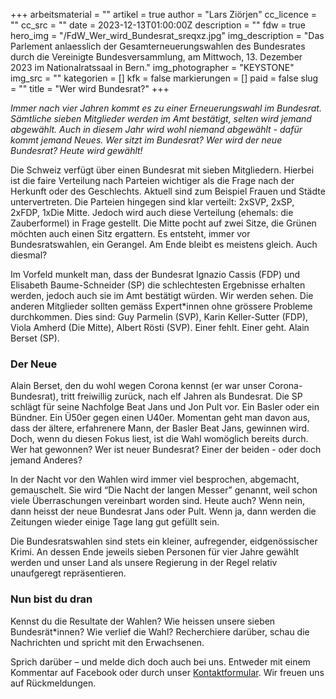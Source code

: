 +++
arbeitsmaterial = ""
artikel = true
author = "Lars Ziörjen"
cc_licence = ""
cc_src = ""
date = 2023-12-13T01:00:00Z
description = ""
fdw = true
hero_img = "/FdW_Wer_wird_Bundesrat_sreqxz.jpg"
img_description = "Das Parlement anlaesslich der Gesamterneuerungswahlen des Bundesrates durch die Vereinigte Bundesversammlung, am Mittwoch, 13. Dezember 2023 im Nationalratssaal in Bern."
img_photographer = "KEYSTONE"
img_src = ""
kategorien = []
kfk = false
markierungen = []
paid = false
slug = ""
title = "Wer wird Bundesrat?"
+++

_Immer nach vier Jahren kommt es zu einer Erneuerungswahl im Bundesrat. Sämtliche sieben Mitglieder werden im Amt bestätigt, selten wird jemand abgewählt. Auch in diesem Jahr wird wohl niemand abgewählt - dafür kommt jemand Neues. Wer sitzt im Bundesrat? Wer wird der neue Bundesrat? Heute wird gewählt!_

Die Schweiz verfügt über einen Bundesrat mit sieben Mitgliedern. Hierbei ist die faire Verteilung nach Parteien wichtiger als die Frage nach der Herkunft oder des Geschlechts. Aktuell sind zum Beispiel Frauen und Städte untervertreten. Die Parteien hingegen sind klar verteilt: 2xSVP, 2xSP, 2xFDP, 1xDie Mitte. Jedoch wird auch diese Verteilung (ehemals: die Zauberformel) in Frage gestellt. Die Mitte pocht auf zwei Sitze, die Grünen möchten auch einen Sitz ergattern. Es entsteht, immer vor Bundesratswahlen, ein Gerangel. Am Ende bleibt es meistens gleich. Auch diesmal?

Im Vorfeld munkelt man, dass der Bundesrat Ignazio Cassis (FDP) und Elisabeth Baume-Schneider (SP) die schlechtesten Ergebnisse erhalten werden, jedoch auch sie im Amt bestätigt würden. Wir werden sehen. Die anderen Mitglieder sollten gemäss Expert*innen ohne grössere Probleme durchkommen. Dies sind: Guy Parmelin (SVP), Karin Keller-Sutter (FDP), Viola Amherd (Die Mitte), Albert Rösti (SVP). Einer fehlt. Einer geht. Alain Berset (SP).

### Der Neue

Alain Berset, den du wohl wegen Corona kennst (er war unser Corona-Bundesrat), tritt freiwillig zurück, nach elf Jahren als Bundesrat. Die SP schlägt für seine Nachfolge Beat Jans und Jon Pult vor. Ein Basler oder ein Bündner. Ein Ü50er gegen einen U40er. Momentan geht man davon aus, dass der ältere, erfahrenere Mann, der Basler Beat Jans, gewinnen wird. Doch, wenn du diesen Fokus liest, ist die Wahl womöglich bereits durch. Wer hat gewonnen? Wer ist neuer Bundesrat? Einer der beiden - oder doch jemand Anderes?

In der Nacht vor den Wahlen wird immer viel besprochen, abgemacht, gemauschelt. Sie wird “Die Nacht der langen Messer” genannt, weil schon viele Überraschungen vereinbart worden sind. Heute auch? Wenn nein, dann heisst der neue Bundesrat Jans oder Pult. Wenn ja, dann werden die Zeitungen wieder einige Tage lang gut gefüllt sein.

Die Bundesratswahlen sind stets ein kleiner, aufregender, eidgenössischer Krimi. An dessen Ende jeweils sieben Personen für vier Jahre gewählt werden und unser Land als unsere Regierung in der Regel relativ unaufgeregt repräsentieren.

### Nun bist du dran

Kennst du die Resultate der Wahlen? Wie heissen unsere sieben Bundesrät*innen? Wie verlief die Wahl? Recherchiere darüber, schau die Nachrichten und spricht mit den Erwachsenen.

Sprich darüber – und melde dich doch auch bei uns. Entweder mit einem Kommentar auf Facebook oder durch unser [Kontaktformular](https://www.chinderzytig.ch/kontakt/). Wir freuen uns auf Rückmeldungen.
